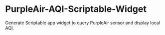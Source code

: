 # PurpleAir-AQI-Scriptable-Widget
Generate Scriptable app widget to query PurpleAir sensor and display local AQI.

